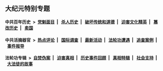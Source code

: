 ## 大纪元特别专题

#### 中共百年历史 &nbsp;>&nbsp; [党魁面目](indexes/nf1176107/README.md?01180430) &nbsp;| &nbsp; [杀人历史](indexes/nf1176106/README.md?01180430) &nbsp;| &nbsp; [破坏传统和道德](indexes/nf1176106/README.md?01180430) &nbsp;| &nbsp; [迫害文化精英](indexes/nf1176111/README.md?01180430) &nbsp;| &nbsp; [篡改历史](indexes/nf1176115/README.md?01180430) &nbsp;| &nbsp; [卖国](indexes/nf1176117/README.md?01180430) 

#### 中共活摘器官 &nbsp;>&nbsp; [热点评论](indexes/nf5879/README.md?01180430) &nbsp;| &nbsp; [国际调查](indexes/nf5947/README.md?01180430) &nbsp;| &nbsp; [最新活动](indexes/nf5883/README.md?01180430) &nbsp;| &nbsp; [法轮功遭遇](indexes/nf5881/README.md?01180430) &nbsp;| &nbsp; [追查案例](indexes/nf5880/README.md?01180430) &nbsp;| &nbsp; [事件报导](indexes/nf5877/README.md?01180430) 

#### 法轮功专辑 &nbsp;>&nbsp; [自焚伪案](indexes/nf5562/README.md?01180430) &nbsp;| &nbsp; [迫害真相](indexes/nf4379/README.md?01180430) &nbsp;| &nbsp; [历史事件回顾](indexes/nf5793/README.md?01180430) &nbsp;| &nbsp; [真相特辑](indexes/nf4389/README.md?01180430) &nbsp;| &nbsp; [社会支持](indexes/nf4386/README.md?01180430) &nbsp;| &nbsp; [大法徒的故事](indexes/nf1147481/README.md?01180430) 
